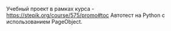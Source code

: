 Учебный проект в рамках курса - https://stepik.org/course/575/promo#toc
Автотест на Python с использованием PageObject.
